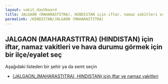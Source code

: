 ```yaml
---
layout: vakit_dashboard
title: JALGAON (MAHARASTITRA), HINDISTAN için iftar, namaz vakitleri ve hava durumu - ilçe/eyalet seç
permalink: /HINDISTAN/JALGAON (MAHARASTITRA)
---
```


## JALGAON (MAHARASTITRA) (HINDISTAN) için iftar, namaz vakitleri ve hava durumu  görmek için bir ilçe/eyalet seç

Aşağıdaki listeden bir şehir ya da semt seçin

* [ (JALGAON_(MAHARASTITRA), HINDISTAN) için iftar ve namaz vakitleri](/HINDISTAN/JALGAON_(MAHARASTITRA)/)

<script type="text/javascript">
  var GLOBAL_COUNTRY = 'HINDISTAN';
  var GLOBAL_CITY = 'JALGAON (MAHARASTITRA)';
  var GLOBAL_STATE = 'JALGAON (MAHARASTITRA)';
</script>
